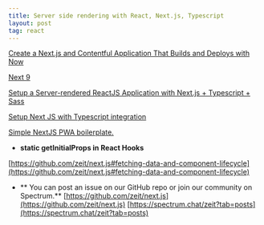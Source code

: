 ```yaml
---
title: Server side rendering with React, Next.js, Typescript
layout: post
tag: react
---
```


[Create a Next.js and Contentful Application That Builds and Deploys with Now](https://zeit.co/guides/deploying-next-and-contentful-with-now)

[Next 9](https://nextjs.org/blog/next-9)

[Setup a Server-rendered ReactJS Application with Next.js + Typescript + Sass](https://medium.com/@miiny/setup-a-server-rendered-reactjs-application-with-next-js-typescript-sass-7cd3e7e79706)

[Setup Next JS with Typescript integration](https://medium.com/@selvaganesh93/setup-next-js-with-typescript-integration-dece94e43cf5)

[Simple NextJS PWA boilerplate.](https://github.com/ooade/NextSimpleStarter)

* **static getInitialProps in React Hooks**

[https://github.com/zeit/next.js#fetching-data-and-component-lifecycle](https://github.com/zeit/next.js#fetching-data-and-component-lifecycle)

* ** You can post an issue on our GitHub repo or join our community on Spectrum.**
[https://github.com/zeit/next.js](https://github.com/zeit/next.js)
[https://spectrum.chat/zeit?tab=posts](https://spectrum.chat/zeit?tab=posts)